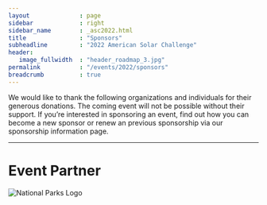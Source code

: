 ```yaml
---
layout              : page
sidebar				: right
sidebar_name		: _asc2022.html
title               : "Sponsors"
subheadline			: "2022 American Solar Challenge"
header:
   image_fullwidth  : "header_roadmap_3.jpg"
permalink           : "/events/2022/sponsors"
breadcrumb			: true
---
```

We would like to thank the following organizations and individuals for their generous donations. The coming event will not be possible without their support. If you’re interested in sponsoring an event, find out how you can become a new sponsor or renew an previous sponsorship via our sponsorship information page.
 
 -----

# Event Partner
![National Parks Logo]({{site.urlimg}}/Oregon-Trail-National-Park-Service-768x775.png)
